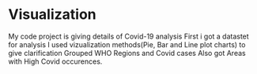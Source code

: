 # Visualization
My code project is giving details of Covid-19 analysis
First i got a datastet for analysis
I used vizualization methods(Pie, Bar and Line plot charts) to give clarification
Grouped WHO Regions and Covid cases
Also got Areas with High Covid occurences.
